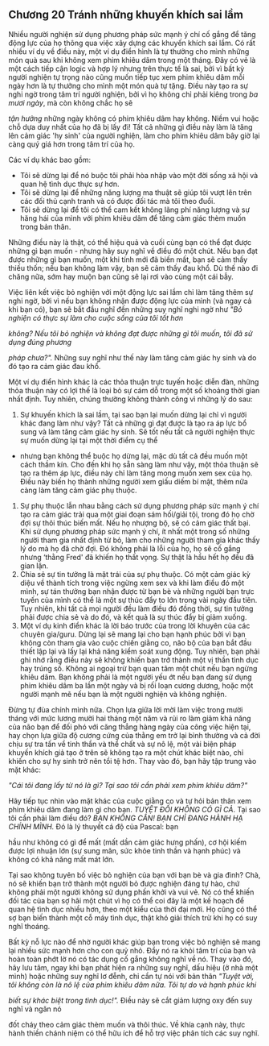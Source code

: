 ## Chương 20 Tránh những khuyến khích sai lầm

Nhiều người nghiện sử dụng phương pháp sức mạnh ý chí cố gắng để tăng động lực của họ thông qua việc xây dựng các khuyến khích sai lầm. Có rất nhiều ví dụ về điều này, một ví dụ điển hình là tự thưởng cho mình những món quà sau khi không xem phim khiêu dâm trong một tháng. Đây có vẻ là một cách tiếp cận logic và hợp lý nhưng trên thực tế là sai, bởi vì bất kỳ người nghiện tự trọng nào cũng muốn tiếp tục xem phim khiêu dâm mỗi ngày hơn là tự thưởng cho mình một món quà tự tặng. Điều này tạo ra sự nghi ngờ trong tâm trí người nghiện, bởi vì họ không chỉ phải kiêng trong *ba mươi ngày*, mà còn không chắc họ sẽ

*tận hưởng* những ngày không có phim khiêu dâm hay không. Niềm vui hoặc chỗ dựa duy nhất của họ đã bị lấy đi! Tất cả những gì điều này làm là tăng lên cảm giác 'hy sinh' của người nghiện, làm cho phim khiêu dâm bây giờ lại càng quý giá hơn trong tâm trí của họ.

Các ví dụ khác bao gồm:

* Tôi sẽ dừng lại để nó buộc tôi phải hòa nhập vào một đời sống xã hội và quan hệ tình dục thực sự hơn.
* Tôi sẽ dừng lại để những năng lượng ma thuật sẽ giúp tôi vượt lên trên các đối thủ cạnh tranh và có được đối tác mà tôi theo đuổi.
* Tôi sẽ dừng lại để tôi có thể cam kết không lãng phí năng lượng và sự hăng hái của mình với phim khiêu dâm để tăng cảm giác thèm muốn trong bản thân.

Những điều này là thật, có thể hiệu quả và cuối cùng bạn có thể đạt được những gì bạn muốn - nhưng hãy suy nghĩ về điều đó một chút. Nếu bạn đạt được những gì bạn muốn, một khi tính mới đã biến mất, bạn sẽ cảm thấy thiếu thốn; nếu bạn không làm vậy, bạn sẽ cảm thấy đau khổ. Dù thế nào đi chăng nữa, sớm hay muộn bạn cũng sẽ lại rơi vào cùng một cái bẫy.

Việc liên kết việc bỏ nghiện với một động lực sai lầm chỉ làm tăng thêm sự nghi ngờ, bởi vì nếu bạn không nhận được động lực của mình (và ngay cả khi bạn có), bạn sẽ bắt đầu nghĩ đến những suy nghĩ nghi ngờ như *"Bỏ nghiện có thực sự làm cho cuộc sống của tôi tốt hơn*

*không? Nếu tôi bỏ nghiện và không đạt được những gì tôi muốn, tôi đã sử dụng đúng phương*

*pháp chưa?".* Những suy nghĩ như thế này làm tăng cảm giác hy sinh và do đó tạo ra cảm giác đau khổ.

Một ví dụ điển hình khác là các thỏa thuận trực tuyến hoặc diễn đàn, những thỏa thuận này có lợi thế là loại bỏ sự cám dỗ trong một số khoảng thời gian nhất định. Tuy nhiên, chúng thường không thành công vì những lý do sau:

1. Sự khuyến khích là sai lầm, tại sao bạn lại muốn dừng lại chỉ vì người khác đang làm như vậy? Tất cả những gì đạt được là tạo ra áp lực bổ sung và làm tăng cảm giác hy sinh. Sẽ tốt nếu tất cả người nghiện thực sự muốn dừng lại tại một thời điểm cụ thể

- nhưng bạn không thể buộc họ dừng lại, mặc dù tất cả đều muốn một cách thầm kín. Cho đến khi họ sẵn sàng làm như vậy, một thỏa thuận sẽ tạo ra thêm áp lực, điều này chỉ làm tăng mong muốn xem sex của họ. Điều này biến họ thành những người xem giấu diếm bí mật, thêm nữa càng làm tăng cảm giác phụ thuộc.

1. Sự phụ thuộc lẫn nhau bằng cách sử dụng phương pháp sức mạnh ý chí tạo ra cảm giác trải qua một giai đoạn sám hối/giải tội, trong đó họ chờ đợi sự thôi thúc biến mất. Nếu họ nhượng bộ, sẽ có cảm giác thất bại. Khi sử dụng phương pháp sức mạnh ý chí, ít nhất một trong số những người tham gia nhất định từ bỏ, làm cho những người tham gia khác thấy lý do mà họ đã chờ đợi. Đó không phải là lỗi của họ, họ sẽ cố gắng nhưng ‘thằng Fred' đã khiến họ thất vọng. Sự thật là hầu hết họ đều đã gian lận.
2. Chia sẻ sự tin tưởng là mặt trái của sự phụ thuộc. Có một cảm giác kỳ diệu về thành tích trong việc ngừng xem sex và khi làm điều đó một mình, sự tán thưởng bạn nhận được từ bạn bè và những người bạn trực tuyến của mình có thể là một sự thúc đẩy to lớn trong vài ngày đầu tiên. Tuy nhiên, khi tất cả mọi người đều làm điều đó đồng thời, sự tin tưởng phải được chia sẻ và do đó, và kết quả là sự thúc đẩy bị giảm xuống.
3. Một ví dụ kinh điển khác là lời báo trước của trong lời khuyên của các chuyên gia/guru. Dừng lại sẽ mang lại cho bạn hạnh phúc bởi vì bạn không còn tham gia vào cuộc chiến giằng co, não bộ của bạn bắt đầu thiết lập lại và lấy lại khả năng kiểm soát xung động. Tuy nhiên, bạn phải ghi nhớ rằng điều này sẽ không khiến bạn trở thành một vị thần tình dục hay trúng số. Không ai ngoại trừ bạn quan tâm một chút nếu bạn ngừng khiêu dâm. Bạn không phải là một người yếu ớt nếu bạn đang sử dụng phim khiêu dâm ba lần một ngày và bị rối loạn cương dương, hoặc một người mạnh mẽ nếu bạn là một người nghiện và không nghiện.

Đừng tự đùa chính mình nữa. Chọn lựa giữa lời mời làm việc trong mười tháng với mức lương mười hai tháng một năm và rủi ro làm giảm khả năng của não bạn để đối phó với căng thẳng hàng ngày của công việc hiện tại, hay chọn lựa giữa độ cương cứng của thằng em trở lại bình thường và cả đời chịu sự tra tấn về tinh thần và thể chất và sự nô lệ, một vài biện pháp khuyến khích giả tạo ở trên sẽ không tạo ra một chút khác biệt nào, chỉ khiến cho sự hy sinh trở nên tồi tệ hơn. Thay vào đó, bạn hãy tập trung vào mặt khác:

*"Cái tôi đang lấy từ nó là gì? Tại sao tôi cần phải xem phim khiêu dâm?"*

Hãy tiếp tục nhìn vào mặt khác của cuộc giằng co và tự hỏi bản thân xem phim khiêu dâm đang làm gì cho bạn. *TUYỆT ĐỐI KHÔNG CÓ GÌ CẢ*. Tại sao tôi cần phải làm điều đó? *BẠN KHÔNG CẦN! BẠN CHỈ ĐANG HÀNH HẠ CHÍNH MÌNH.* Đó là lý thuyết cá độ của Pascal: bạn

hầu như không có gì để mất (mất dần cảm giác hưng phấn), cơ hội kiếm được lợi nhuận lớn (sự sung mãn, sức khỏe tinh thần và hạnh phúc) và không có khả năng mất mát lớn.

Tại sao không tuyên bố việc bỏ nghiện của bạn với bạn bè và gia đình? Chà, nó sẽ khiến bạn trở thành một người bỏ được nghiện đáng tự hào, chứ không phải một người không sử dụng phấn khởi và vui vẻ. Nó có thể khiến đối tác của bạn sợ hãi một chút vì họ có thể coi đây là một kế hoạch để quan hệ tình dục nhiều hơn, theo một kiểu của thời đại mới. Họ cũng có thể sợ bạn biến thành một cỗ máy tình dục, thật khó giải thích trừ khi họ có suy nghĩ thoáng.

Bất kỳ nỗ lực nào để nhờ người khác giúp bạn trong việc bỏ nghiện sẽ mang lại nhiều sức mạnh hơn cho con quỷ nhỏ. Đẩy nó ra khỏi tâm trí của bạn và hoàn toàn phớt lờ nó có tác dụng cố gắng không nghĩ về nó. Thay vào đó, hãy lưu tâm, ngay khi bạn phát hiện ra những suy nghĩ, dấu hiệu (ở nhà một mình) hoặc những suy nghĩ lơ đễnh, chỉ cần tự nói với bản thân *"Tuyệt vời, tôi không còn là nô lệ của phim khiêu dâm nữa. Tôi tự do và hạnh phúc khi*

*biết sự khác biệt trong tình dục!".* Điều này sẽ cắt giảm lượng oxy đến suy nghĩ và ngăn nó

đốt cháy theo cảm giác thèm muốn và thôi thúc. Về khía cạnh này, thực hành thiền chánh niệm có thể hữu ích để hỗ trợ việc phân tích các suy nghĩ.
